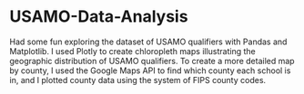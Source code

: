 # USAMO-Data-Analysis

Had some fun exploring the dataset of USAMO qualifiers with Pandas and Matplotlib. I used Plotly to create chloropleth maps illustrating the geographic distribution of USAMO qualifiers. To create a more detailed map by county, I used the Google Maps API to find which county each school is in, and I plotted county data using the system of FIPS county codes.

